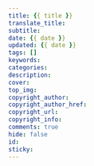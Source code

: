 ```yaml
---
title: {{ title }}
translate_title: 
subtitle: 
date: {{ date }}
updated: {{ date }}
tags: []
keywords: 
categories: 
description: 
cover: 
top_img: 
copyright_author: 
copyright_author_href: 
copyright_url: 
copyright_info: 
comments: true
hide: false
id: 
sticky: 
---
```




<!-- more -->